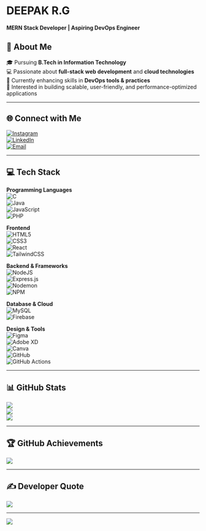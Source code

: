 # DEEPAK R.G
**MERN Stack Developer | Aspiring DevOps Engineer**

## 💫 About Me  
🎓 Pursuing **B.Tech in Information Technology**  
💻 Passionate about **full-stack web development** and **cloud technologies**  
🌱 Currently enhancing skills in **DevOps tools & practices**  
🚀 Interested in building scalable, user-friendly, and performance-optimized applications  

---

## 🌐 Connect with Me  
[![Instagram](https://img.shields.io/badge/Instagram-%23E4405F.svg?logo=Instagram&logoColor=white)](https://instagram.com/deepak_re)  
[![LinkedIn](https://img.shields.io/badge/LinkedIn-%230077B5.svg?logo=linkedin&logoColor=white)](https://linkedin.com/in/deepak-rg)  
[![Email](https://img.shields.io/badge/Email-D14836?logo=gmail&logoColor=white)](mailto:rgdeepak91@gmail.com)  

---

## 💻 Tech Stack  

**Programming Languages**  
![C](https://img.shields.io/badge/c-%2300599C.svg?style=for-the-badge&logo=c&logoColor=white)  
![Java](https://img.shields.io/badge/java-%23ED8B00.svg?style=for-the-badge&logo=openjdk&logoColor=white)  
![JavaScript](https://img.shields.io/badge/javascript-%23323330.svg?style=for-the-badge&logo=javascript&logoColor=%23F7DF1E)  
![PHP](https://img.shields.io/badge/php-%23777BB4.svg?style=for-the-badge&logo=php&logoColor=white)  

**Frontend**  
![HTML5](https://img.shields.io/badge/html5-%23E34F26.svg?style=for-the-badge&logo=html5&logoColor=white)  
![CSS3](https://img.shields.io/badge/css3-%231572B6.svg?style=for-the-badge&logo=css3&logoColor=white)  
![React](https://img.shields.io/badge/react-%2320232a.svg?style=for-the-badge&logo=react&logoColor=%2361DAFB)  
![TailwindCSS](https://img.shields.io/badge/tailwindcss-%2338B2AC.svg?style=for-the-badge&logo=tailwind-css&logoColor=white)  

**Backend & Frameworks**  
![NodeJS](https://img.shields.io/badge/node.js-6DA55F?style=for-the-badge&logo=node.js&logoColor=white)  
![Express.js](https://img.shields.io/badge/express.js-%23404d59.svg?style=for-the-badge&logo=express&logoColor=%2361DAFB)  
![Nodemon](https://img.shields.io/badge/NODEMON-%23323330.svg?style=for-the-badge&logo=nodemon&logoColor=%BBDEAD)  
![NPM](https://img.shields.io/badge/NPM-%23CB3837.svg?style=for-the-badge&logo=npm&logoColor=white)  

**Database & Cloud**  
![MySQL](https://img.shields.io/badge/mysql-4479A1.svg?style=for-the-badge&logo=mysql&logoColor=white)  
![Firebase](https://img.shields.io/badge/firebase-a08021?style=for-the-badge&logo=firebase&logoColor=ffcd34)  

**Design & Tools**  
![Figma](https://img.shields.io/badge/figma-%23F24E1E.svg?style=for-the-badge&logo=figma&logoColor=white)  
![Adobe XD](https://img.shields.io/badge/Adobe%20XD-470137?style=for-the-badge&logo=Adobe%20XD&logoColor=#FF61F6)  
![Canva](https://img.shields.io/badge/Canva-%2300C4CC.svg?style=for-the-badge&logo=Canva&logoColor=white)  
![GitHub](https://img.shields.io/badge/github-%23121011.svg?style=for-the-badge&logo=github&logoColor=white)  
![GitHub Actions](https://img.shields.io/badge/github%20actions-%232671E5.svg?style=for-the-badge&logo=githubactions&logoColor=white)  

---

## 📊 GitHub Stats  
![](https://github-readme-stats.vercel.app/api?username=Deepakgovindaraj&theme=dark&hide_border=false&include_all_commits=true&count_private=true)  
![](https://nirzak-streak-stats.vercel.app/?user=Deepakgovindaraj&theme=dark&hide_border=false)  
![](https://github-readme-stats.vercel.app/api/top-langs/?username=Deepakgovindaraj&theme=dark&hide_border=false&layout=compact)  

---

## 🏆 GitHub Achievements  
![](https://github-profile-trophy.vercel.app/?username=Deepakgovindaraj&theme=radical&no-frame=false&no-bg=true&margin-w=4)  

---

## ✍️ Developer Quote  
![](https://quotes-github-readme.vercel.app/api?type=horizontal&theme=radical)  

---

[![](https://visitcount.itsvg.in/api?id=Deepakgovindaraj&icon=0&color=0)](https://visitcount.itsvg.in)
